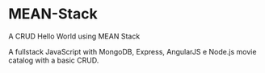 # MEAN-Stack
A CRUD Hello World using MEAN Stack

A fullstack JavaScript with MongoDB, Express, AngularJS e Node.js movie catalog with a basic CRUD.
